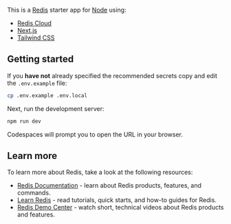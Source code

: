 This is a [Redis](https://redis.io/) starter app for [Node](https://nodejs.org/) using:

- [Redis Cloud](https://redis.io/try-free/)
- [Next.js](https://nextjs.org)
- [Tailwind CSS](https://tailwindcss.com/)

## Getting started

If you **have not** already specified the recommended secrets copy and edit the `.env.example` file:

```bash
cp .env.example .env.local
```

Next, run the development server:

```bash
npm run dev
```

Codespaces will prompt you to open the URL in your browser.

## Learn more

To learn more about Redis, take a look at the following resources:

- [Redis Documentation](https://redis.io/docs/latest/) - learn about Redis products, features, and commands.
- [Learn Redis](https://redis.io/learn/) - read tutorials, quick starts, and how-to guides for Redis.
- [Redis Demo Center](https://redis.io/demo-center/) - watch short, technical videos about Redis products and features.
